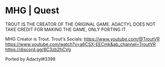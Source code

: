 # MHG | Quest

TROUT IS THE CREATOR OF THE ORIGINAL GAME. ADACTYL DOES NOT TAKE CREDIT FOR MAKING THE GAME, ONLY PORTING IT.

MHG Creator is Trout.
Trout's Socials:
https://www.youtube.com/@TroutVR
https://www.youtube.com/watch?v=a6CSX-EECmk&ab_channel=TroutVR
https://discord.gg/8C3zb2hCVg

Ported by Adactyl#3398
